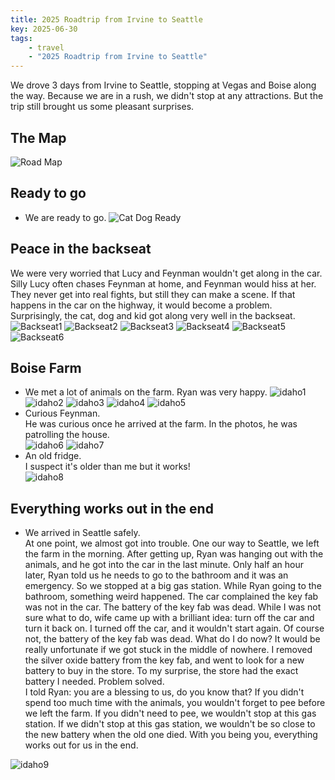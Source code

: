 ```yaml
---
title: 2025 Roadtrip from Irvine to Seattle
key: 2025-06-30
tags: 
    - travel
    - "2025 Roadtrip from Irvine to Seattle"
---
```

We drove 3 days from Irvine to Seattle, stopping at Vegas and Boise along the way. Because we are in a rush, we didn't stop at any attractions.
But the trip still brought us some pleasant surprises.

## The Map
![Road Map](https://datadrivenway.com/media/2025_irvine_to_seattle/road_map.png)

## Ready to go    
- We are ready to go.
![Cat Dog Ready](https://datadrivenway.com/media/2025_irvine_to_seattle/get_ready_to_go.jpeg)


## Peace in the backseat 
We were very worried that Lucy and Feynman wouldn't get along in the car. Silly Lucy often chases Feynman at home, and Feynman would hiss at her.
They never get into real fights, but still they can make a scene. If that happens in the car on the highway, it would become a problem. Surprisingly, the cat, dog and kid got along very well in the backseat.  
![Backseat1](https://datadrivenway.com/media/2025_irvine_to_seattle/Lucy_Feynman_1.jpeg)
![Backseat2](https://datadrivenway.com/media/2025_irvine_to_seattle/Lucy_Feynman_2.jpeg)
![Backseat3](https://datadrivenway.com/media/2025_irvine_to_seattle/Lucy_Feynman_3.jpeg)
![Backseat4](https://datadrivenway.com/media/2025_irvine_to_seattle/Lucy_Feynman_4.jpeg)
![Backseat5](https://datadrivenway.com/media/2025_irvine_to_seattle/Lucy_standing_while_Feynman_napping.jpeg)
![Backseat6](https://datadrivenway.com/media/2025_irvine_to_seattle/Ryan_sleeping_on_Lucy.jpeg)



## Boise Farm 
- We met a lot of animals on the farm. Ryan was very happy. 
![idaho1](https://datadrivenway.com/media/2025_irvine_to_seattle/Idaho_cat.jpeg)
![idaho2](https://datadrivenway.com/media/2025_irvine_to_seattle/Idaho_chicken.jpeg)
![idaho3](https://datadrivenway.com/media/2025_irvine_to_seattle/Idaho_dog.jpeg)
![idaho4](https://datadrivenway.com/media/2025_irvine_to_seattle/Idaho_goat_and_chicken.jpeg)
![idaho5](https://datadrivenway.com/media/2025_irvine_to_seattle/Idaho_goats.jpeg)
- Curious Feynman.  
  He was curious once he arrived at the farm. In the photos, he was patrolling the house.  
![idaho6](https://datadrivenway.com/media/2025_irvine_to_seattle/Idaho_curious_Feynman_1.jpeg)
![idaho7](https://datadrivenway.com/media/2025_irvine_to_seattle/Idaho_curious_Feynman_2.jpeg)
- An old fridge.  
  I suspect it's older than me but it works!   
![idaho8](https://datadrivenway.com/media/2025_irvine_to_seattle/Idaho_old_fridge.jpeg)


## Everything works out in the end
- We arrived in Seattle safely.  
At one point, we almost got into trouble. One our way to Seattle, we left the farm in the morning. 
After getting up, Ryan was hanging out with the animals, and he got into the car in the last minute. 
Only half an hour later, Ryan told us he needs to go to the bathroom and it was an emergency. So we stopped at a big gas station. 
While Ryan going to the bathroom, something weird happened. The car complained the key fab was not in the car. 
The battery of the key fab was dead. While I was not sure what to do, wife came up with a brilliant idea: 
turn off the car and turn it back on. I turned off the car, and it wouldn't start again. Of course not, 
the battery of the key fab was dead. What do I do now? It would be really unfortunate if we got stuck in the middle of nowhere. 
I removed the silver oxide battery from the key fab, and went to look for a new battery to buy in the store.
To my surprise, the store had the exact battery I needed. Problem solved.   
I told Ryan: you are a blessing to us, do you know that? If you didn't spend too much time with the animals, 
you wouldn't forget to pee before we left the farm. If you didn't need to pee, 
we wouldn't stop at this gas station. If we didn't stop at this gas station, 
we wouldn't be so close to the new battery when the old one died. 
With you being you, everything works out for us in the end.

![idaho9](https://datadrivenway.com/media/2025_irvine_to_seattle/Seattle_ocean_view.jpeg)
